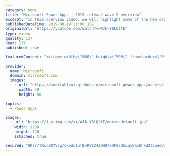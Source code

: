 ```yaml
---
category: news
title: "Microsoft Power Apps | 2019 release wave 2 overview"
excerpt: "In this overview video, we will highlight some of the new capabilities included in the latest update to Microsoft Power Apps that will help you plan and prepare for the upcoming updates with confidence.     Here are the capabilities covered:  • Guest access  • Solution checker enhancements  • Building"
publishedDateTime: 2019-08-19T21:00:10Z
originalUrl: "https://youtube.com/watch?v=WJk-Y8LQlfE"
type: video
quality: 137
heat: 137
published: true

featuredContent: "<iframe width=\"800\" height=\"500\" frameborder=\"0\" src=\"https://www.youtube.com/embed/WJk-Y8LQlfE\" allow=\"accelerometer; autoplay; encrypted-media; gyroscope; picture-in-picture\" allowfullscreen></iframe>"

provider:
  name: Microsoft
  domain: microsoft.com
  images:
    - url: "https://smartableai.github.io/microsoft-power-apps/assets/images/organizations/microsoft.com-50x50.jpg"
      width: 50
      height: 50

topics:
  - Power Apps

images:
  - url: "https://i.ytimg.com/vi/WJk-Y8LQlfE/maxresdefault.jpg"
    width: 1280
    height: 720
    isCached: true

secured: "GKzr/TXwaZQ7Vrg/CkodcfufBvRY1Z4J0W07xDFSzOkoayBazHhkd2tJweoUnNMsV9gx8tCufmD0QP5sj0t+MSL43ERXWlEOnSsKxTvZA3LwZ7nzAb7JYiF9oV3rxMbFyOS2Z4abPEN8c7j+GwVmeNDIeeLniUBoFuUykpS6/3HP9LOrcZVzM5WRy+pLAw7u0CL88e1hn5+ZQ7JBGeXQWyxfA51JW9N63NlUxtFPcOmXt9kdjfvfNwpKZvs7z7iY8ZqSyPt+bH+9uYwHQT1lcwWsRy94ohw8psJXbxeNW1Ld8oV/Ds2p+B+hU8hATyBekMO4XsdEnHgcyRoeNwedTOJLl1q86wP3qjnV8zabKv3CjReoPkmK2gr86znJkwJAaUb9quqRlX8SWlHwMp9heEEfWCw1mJA55DQbP0mqx73FmyTSFRFJxK1YKKIE0rzU;jqQUhb2zESydJMhDqMToeA=="
---
```


